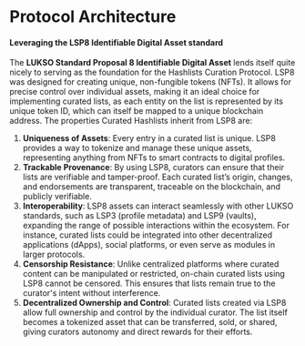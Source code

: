 # Protocol Architecture

#### Leveraging the LSP8 Identifiable Digital Asset standard

The **LUKSO Standard Proposal 8 Identifiable Digital Asset** lends itself quite nicely to serving as the foundation for the Hashlists Curation Protocol. LSP8 was designed for creating unique, non-fungible tokens (NFTs). It allows for precise control over individual assets, making it an ideal choice for implementing curated lists, as each entity on the list is represented by its unique token ID, which can itself be mapped to a unique blockchain address. The properties Curated Hashlists inherit from LSP8 are:

1. **Uniqueness of Assets**: Every entry in a curated list is unique. LSP8 provides a way to tokenize and manage these unique assets, representing anything from NFTs to smart contracts to digital profiles.
2. **Trackable Provenance**: By using LSP8, curators can ensure that their lists are verifiable and tamper-proof. Each curated list’s origin, changes, and endorsements are transparent, traceable on the blockchain, and publicly verifiable.
3. **Interoperability**: LSP8 assets can interact seamlessly with other LUKSO standards, such as LSP3 (profile metadata) and LSP9 (vaults), expanding the range of possible interactions within the ecosystem. For instance, curated lists could be integrated into other decentralized applications (dApps), social platforms, or even serve as modules in larger protocols.
4. **Censorship Resistance**: Unlike centralized platforms where curated content can be manipulated or restricted, on-chain curated lists using LSP8 cannot be censored. This ensures that lists remain true to the curator's intent without interference.
5. **Decentralized Ownership and Control**: Curated lists created via LSP8 allow full ownership and control by the individual curator. The list itself becomes a tokenized asset that can be transferred, sold, or shared, giving curators autonomy and direct rewards for their efforts.
